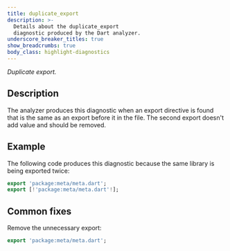 ```yaml
---
title: duplicate_export
description: >-
  Details about the duplicate_export
  diagnostic produced by the Dart analyzer.
underscore_breaker_titles: true
show_breadcrumbs: true
body_class: highlight-diagnostics
---
```


_Duplicate export._

## Description

The analyzer produces this diagnostic when an export directive is found
that is the same as an export before it in the file. The second export
doesn't add value and should be removed.

## Example

The following code produces this diagnostic because the same library is
being exported twice:

```dart
export 'package:meta/meta.dart';
export [!'package:meta/meta.dart'!];
```

## Common fixes

Remove the unnecessary export:

```dart
export 'package:meta/meta.dart';
```

